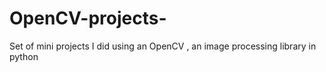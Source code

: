 # OpenCV-projects-
Set of mini projects I did using an OpenCV , an image processing library in python 
